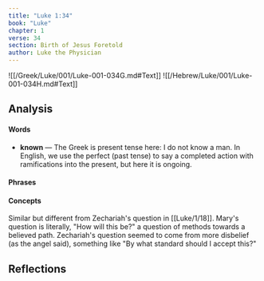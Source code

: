 ```yaml
---
title: "Luke 1:34"
book: "Luke"
chapter: 1
verse: 34
section: Birth of Jesus Foretold
author: Luke the Physician
---
```

![[/Greek/Luke/001/Luke-001-034G.md#Text]]
![[/Hebrew/Luke/001/Luke-001-034H.md#Text]]

## Analysis

#### Words
- **known** — The Greek is present tense here: I do not know a man.  In English, we use the perfect (past tense) to say a completed action with ramifications into the present, but here it is ongoing.

#### Phrases

#### Concepts

Similar but different from Zechariah's question in [[Luke/1/18]].  Mary's question is literally, "How will this be?" a question of methods towards a believed path.  Zechariah's question seemed to come from more disbelief (as the angel said), something like "By what standard should I accept this?"

## Reflections
